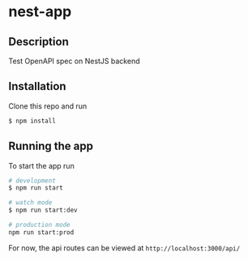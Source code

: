 # nest-app

## Description
Test OpenAPI spec on NestJS backend

## Installation
Clone this repo and run
```bash
$ npm install
```

## Running the app
To start the app run
```bash
# development
$ npm run start

# watch mode
$ npm run start:dev

# production mode
npm run start:prod
```

For now, the api routes can be viewed at
`http://localhost:3000/api/`
